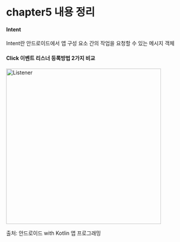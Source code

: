 <h1>chapter5 내용 정리</h1>

<h4>Intent</h4>
<p>Intent란 안드로이드에서 앱 구성 요소 간의 작업을 요청할 수 있는 메시지 객체</p>

<h4>Click 이벤트 리스너 등록방법 2가지 비교</h4>
<img width="418" alt="Listener" src="https://user-images.githubusercontent.com/24909625/90487722-d2116500-e175-11ea-992f-8f31912aa0b2.PNG">
<p>출처: 안드로이드 with Kotlin 앱 프로그래밍</p>